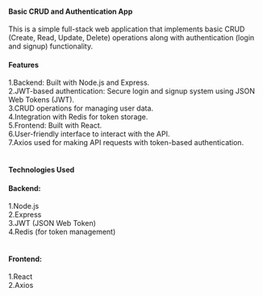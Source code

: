 #### Basic CRUD and Authentication App
This is a simple full-stack web application that implements basic CRUD (Create, Read, Update, Delete) operations along with authentication (login and signup) functionality.

#### Features
1.Backend: Built with Node.js and Express.<br>
2.JWT-based authentication: Secure login and signup system using JSON Web Tokens (JWT).<br>
3.CRUD operations for managing user data.<br>
4.Integration with Redis for token storage.<br>
5.Frontend: Built with React.<br>
6.User-friendly interface to interact with the API.<br>
7.Axios used for making API requests with token-based authentication.<br>
<br>
#### Technologies Used<br>
#### Backend:<br>
1.Node.js<br>
2.Express<br>
3.JWT (JSON Web Token)<br>
4.Redis (for token management)<br>
<br>
#### Frontend:<br>
1.React<br>
2.Axios<br>
